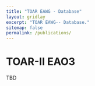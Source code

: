```yaml
---
title: "TOAR EAWG - Database"
layout: gridlay
excerpt: "TOAR EAWG-- Database."
sitemap: false
permalink: /publications/
---
```



# TOAR-II EAO3
TBD


